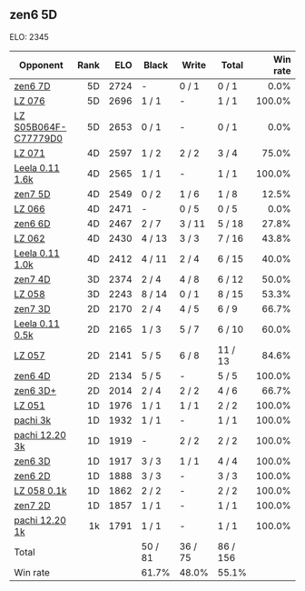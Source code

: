 ## zen6 5D ##

ELO: 2345

Opponent | Rank | ELO | Black | Write | Total | Win rate
---------|-----:|----:|-------|-------|-------|-------:
[zen6 7D](zen6%207D.md) | 5D | 2724 | - | 0 / 1 | 0 / 1 | 0.0%
[LZ 076](LZ%20076.md) | 5D | 2696 | 1 / 1 | - | 1 / 1 | 100.0%
[LZ S05B064F-C77779D0](LZ%20S05B064F-C77779D0.md) | 5D | 2653 | 0 / 1 | - | 0 / 1 | 0.0%
[LZ 071](LZ%20071.md) | 4D | 2597 | 1 / 2 | 2 / 2 | 3 / 4 | 75.0%
[Leela 0.11 1.6k](Leela%200.11%201.6k.md) | 4D | 2565 | 1 / 1 | - | 1 / 1 | 100.0%
[zen7 5D](zen7%205D.md) | 4D | 2549 | 0 / 2 | 1 / 6 | 1 / 8 | 12.5%
[LZ 066](LZ%20066.md) | 4D | 2471 | - | 0 / 5 | 0 / 5 | 0.0%
[zen6 6D](zen6%206D.md) | 4D | 2467 | 2 / 7 | 3 / 11 | 5 / 18 | 27.8%
[LZ 062](LZ%20062.md) | 4D | 2430 | 4 / 13 | 3 / 3 | 7 / 16 | 43.8%
[Leela 0.11 1.0k](Leela%200.11%201.0k.md) | 4D | 2412 | 4 / 11 | 2 / 4 | 6 / 15 | 40.0%
[zen7 4D](zen7%204D.md) | 3D | 2374 | 2 / 4 | 4 / 8 | 6 / 12 | 50.0%
[LZ 058](LZ%20058.md) | 3D | 2243 | 8 / 14 | 0 / 1 | 8 / 15 | 53.3%
[zen7 3D](zen7%203D.md) | 2D | 2170 | 2 / 4 | 4 / 5 | 6 / 9 | 66.7%
[Leela 0.11 0.5k](Leela%200.11%200.5k.md) | 2D | 2165 | 1 / 3 | 5 / 7 | 6 / 10 | 60.0%
[LZ 057](LZ%20057.md) | 2D | 2141 | 5 / 5 | 6 / 8 | 11 / 13 | 84.6%
[zen6 4D](zen6%204D.md) | 2D | 2134 | 5 / 5 | - | 5 / 5 | 100.0%
[zen6 3D+](zen6%203D+.md) | 2D | 2014 | 2 / 4 | 2 / 2 | 4 / 6 | 66.7%
[LZ 051](LZ%20051.md) | 1D | 1976 | 1 / 1 | 1 / 1 | 2 / 2 | 100.0%
[pachi 3k](pachi%203k.md) | 1D | 1932 | 1 / 1 | - | 1 / 1 | 100.0%
[pachi 12.20 3k](pachi%2012.20%203k.md) | 1D | 1919 | - | 2 / 2 | 2 / 2 | 100.0%
[zen6 3D](zen6%203D.md) | 1D | 1917 | 3 / 3 | 1 / 1 | 4 / 4 | 100.0%
[zen6 2D](zen6%202D.md) | 1D | 1888 | 3 / 3 | - | 3 / 3 | 100.0%
[LZ 058 0.1k](LZ%20058%200.1k.md) | 1D | 1862 | 2 / 2 | - | 2 / 2 | 100.0%
[zen7 2D](zen7%202D.md) | 1D | 1857 | 1 / 1 | - | 1 / 1 | 100.0%
[pachi 12.20 1k](pachi%2012.20%201k.md) | 1k | 1791 | 1 / 1 | - | 1 / 1 | 100.0%
Total | | | 50 / 81 | 36 / 75 | 86 / 156 | 
Win rate| | | 61.7% | 48.0% | 55.1% | 
